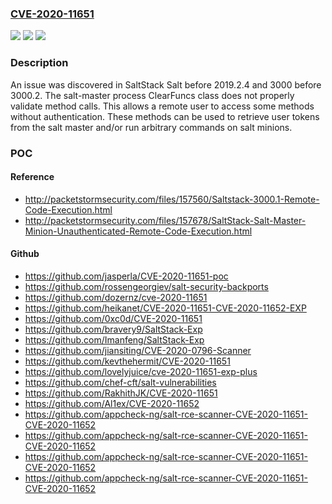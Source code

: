 ### [CVE-2020-11651](https://cve.mitre.org/cgi-bin/cvename.cgi?name=CVE-2020-11651)
![](https://img.shields.io/static/v1?label=Product&message=n%2Fa&color=blue)
![](https://img.shields.io/static/v1?label=Version&message=n%2Fa&color=blue)
![](https://img.shields.io/static/v1?label=Vulnerability&message=n%2Fa&color=brighgreen)

### Description

An issue was discovered in SaltStack Salt before 2019.2.4 and 3000 before 3000.2. The salt-master process ClearFuncs class does not properly validate method calls. This allows a remote user to access some methods without authentication. These methods can be used to retrieve user tokens from the salt master and/or run arbitrary commands on salt minions.

### POC

#### Reference
- http://packetstormsecurity.com/files/157560/Saltstack-3000.1-Remote-Code-Execution.html
- http://packetstormsecurity.com/files/157678/SaltStack-Salt-Master-Minion-Unauthenticated-Remote-Code-Execution.html

#### Github
- https://github.com/jasperla/CVE-2020-11651-poc
- https://github.com/rossengeorgiev/salt-security-backports
- https://github.com/dozernz/cve-2020-11651
- https://github.com/heikanet/CVE-2020-11651-CVE-2020-11652-EXP
- https://github.com/0xc0d/CVE-2020-11651
- https://github.com/bravery9/SaltStack-Exp
- https://github.com/Imanfeng/SaltStack-Exp
- https://github.com/jiansiting/CVE-2020-0796-Scanner
- https://github.com/kevthehermit/CVE-2020-11651
- https://github.com/lovelyjuice/cve-2020-11651-exp-plus
- https://github.com/chef-cft/salt-vulnerabilities
- https://github.com/RakhithJK/CVE-2020-11651
- https://github.com/Al1ex/CVE-2020-11652
- https://github.com/appcheck-ng/salt-rce-scanner-CVE-2020-11651-CVE-2020-11652
- https://github.com/appcheck-ng/salt-rce-scanner-CVE-2020-11651-CVE-2020-11652
- https://github.com/appcheck-ng/salt-rce-scanner-CVE-2020-11651-CVE-2020-11652
- https://github.com/appcheck-ng/salt-rce-scanner-CVE-2020-11651-CVE-2020-11652

